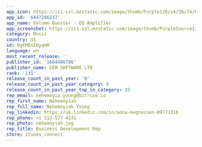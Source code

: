 ```yaml
---
app_icon: https://is1-ssl.mzstatic.com/image/thumb/Purple126/v4/3b/74/6c/3b746c5b-c547-55ba-0ee3-49afd4874768/AppIcon-0-0-1x_U007emarketing-0-10-0-85-220.png/1024x1024bb.png
app_id: '6447246237'
app_name: Volume Booster - EQ Amplifier
app_screenshot: https://is1-ssl.mzstatic.com/image/thumb/PurpleSource126/v4/b0/ec/a3/b0eca398-2fd0-f843-4505-a85102a3273f/4696c4ce-be18-476f-ac87-e219e49870ca_1.jpg/1242x2688bb.png
category: Music
country: US
id: 8gEMBxI6yqmM
language: en
most_recent_release: ''
publisher_id: '1664408786'
publisher_name: CEM SOFTWARE LTD
rank: '131'
release_count_in_past_year: '0'
release_count_in_past_year_category: 9
release_count_in_past_year_top_in_category: 35
rep_email: nehemoyia.young@bitrise.io
rep_first_name: Nehemoyiah
rep_full_name: Nehemoyiah Young
rep_linkedin: https://uk.linkedin.com/in/anna-magnussen-0977131b
rep_phone: +1 512-577-4531
rep_photo: nehemoyiah.jpg
rep_title: Business Development Rep
store: itunes_connect
---
```

